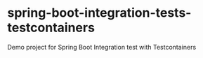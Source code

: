 # spring-boot-integration-tests-testcontainers
Demo project for Spring Boot Integration test with Testcontainers
